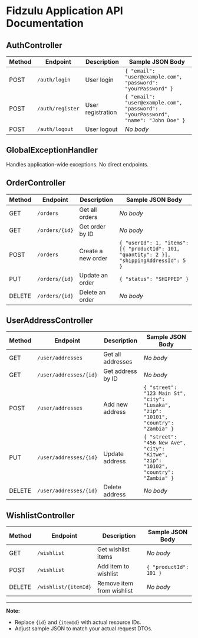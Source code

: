 # Fidzulu Application API Documentation

## AuthController

| Method | Endpoint          | Description         | Sample JSON Body                |
|--------|------------------|---------------------|---------------------------------|
| POST   | `/auth/login`    | User login          | `{ "email": "user@example.com", "password": "yourPassword" }` |
| POST   | `/auth/register` | User registration   | `{ "email": "user@example.com", "password": "yourPassword", "name": "John Doe" }` |
| POST   | `/auth/logout`   | User logout         | _No body_                       |

## GlobalExceptionHandler

Handles application-wide exceptions. No direct endpoints.

## OrderController

| Method | Endpoint           | Description        | Sample JSON Body                |
|--------|-------------------|--------------------|---------------------------------|
| GET    | `/orders`         | Get all orders     | _No body_                       |
| GET    | `/orders/{id}`    | Get order by ID    | _No body_                       |
| POST   | `/orders`         | Create a new order | `{ "userId": 1, "items": [{ "productId": 101, "quantity": 2 }], "shippingAddressId": 5 }` |
| PUT    | `/orders/{id}`    | Update an order    | `{ "status": "SHIPPED" }`       |
| DELETE | `/orders/{id}`    | Delete an order    | _No body_                       |

## UserAddressController

| Method | Endpoint                 | Description        | Sample JSON Body                |
|--------|-------------------------|--------------------|---------------------------------|
| GET    | `/user/addresses`       | Get all addresses  | _No body_                       |
| GET    | `/user/addresses/{id}`  | Get address by ID  | _No body_                       |
| POST   | `/user/addresses`       | Add new address    | `{ "street": "123 Main St", "city": "Lusaka", "zip": "10101", "country": "Zambia" }` |
| PUT    | `/user/addresses/{id}`  | Update address     | `{ "street": "456 New Ave", "city": "Kitwe", "zip": "10102", "country": "Zambia" }` |
| DELETE | `/user/addresses/{id}`  | Delete address     | _No body_                       |

## WishlistController

| Method | Endpoint                | Description            | Sample JSON Body                |
|--------|------------------------|------------------------|---------------------------------|
| GET    | `/wishlist`            | Get wishlist items     | _No body_                       |
| POST   | `/wishlist`            | Add item to wishlist   | `{ "productId": 101 }`          |
| DELETE | `/wishlist/{itemId}`   | Remove item from wishlist | _No body_                   |

---

**Note:**
- Replace `{id}` and `{itemId}` with actual resource IDs.
- Adjust sample JSON to match your actual request DTOs.
